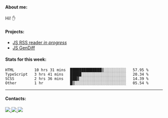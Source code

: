 #### About me:
Hi! ✋

#### Projects:
- [JS RSS reader *in progress*](https://github.com/GKoil/frontend-project-lvl3)
- [JS GenDiff](https://github.com/GKoil/GenDiff)

#### Stats for this week:
<!--START_SECTION:waka-->

```text
HTML         10 hrs 31 mins  ██████████████▒░░░░░░░░░░   57.95 %
TypeScript   3 hrs 41 mins   █████░░░░░░░░░░░░░░░░░░░░   20.34 %
SCSS         2 hrs 36 mins   ███▓░░░░░░░░░░░░░░░░░░░░░   14.39 %
Other        1 hr            █▒░░░░░░░░░░░░░░░░░░░░░░░   05.54 %
```

<!--END_SECTION:waka-->
---
#### Contacts:

<a target='_blank' title='LinkedIn' href="https://www.linkedin.com/in/gkoil/">
  <img src="https://img.shields.io/badge/LinkedIn-0077B5?style=for-the-badge&logo=linkedin&logoColor=white" />
</a>
<a target='_blank' title='Telegram' href="https://t.me/gkoil">
  <img src="https://img.shields.io/badge/Telegram-2CA5E0?style=for-the-badge&logo=telegram&logoColor=white" />
</a>
<a target='_blank' title='Gmail' href="mailto: gk.grigorev@gmail.com">
  <img src="https://img.shields.io/badge/Gmail-D14836?style=for-the-badge&logo=gmail&logoColor=white" />
</a>

